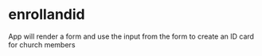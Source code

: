 # enrollandid
App will render a form and use the input from the form to create an ID card for church members
